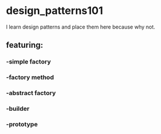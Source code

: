 # design_patterns101
I learn design patterns and place them here because why not.

## featuring:
### -simple factory
### -factory method
### -abstract factory
### -builder
### -prototype